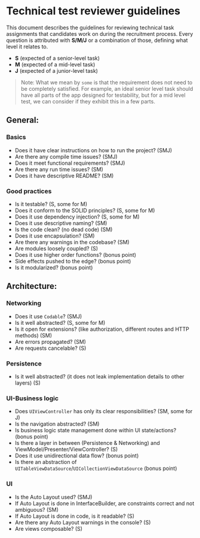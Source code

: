 
# Technical test reviewer guidelines

This document describes the guidelines for reviewing technical task assignments that candidates work on during the recruitment process.
Every question is attributed with **S/M/J** or a combination of those, defining what level it relates to.

- **S** (expected of a senior-level task)
- **M** (expected of a mid-level task)
- **J** (expected of a junior-level task)

> Note:
What we mean by `some` is that the requirement does not need to be completely satisfied. For example, an ideal senior level task should have all parts of the app designed for testability, but for a mid level test, we can consider if they exhibit this in a few parts.

## General:

### Basics
- Does it have clear instructions on how to run the project? (SMJ)
- Are there any compile time issues? (SMJ)
- Does it meet functional requirements? (SMJ)
- Are there any run time issues? (SM)
- Does it have descriptive README? (SM)

### Good practices

- Is it testable? (S, some for M)
- Does it conform to the SOLID principles? (S, some for M)
- Does it use dependency injection? (S, some for M)
- Does it use descriptive naming? (SM)
- Is the code clean? (no dead code) (SM)
- Does it use encapsulation? (SM)
- Are there any warnings in the codebase? (SM)
- Are modules loosely coupled? (S)
- Does it use higher order functions? (bonus point)
- Side effects pushed to the edge? (bonus point)
- Is it modularized? (bonus point)

## Architecture:

### Networking
- Does it use `Codable`? (SMJ)
- Is it well abstracted? (S, some for M)
- Is it open for extensions? (like authorization, different routes and HTTP methods) (SM)
- Are errors propagated? (SM)
- Are requests cancelable? (S)

### Persistence
- Is it well abstracted? (it does not leak implementation details to other layers) (S)

### UI-Business logic
- Does `UIViewController` has only its clear responsibilities? (SM, some for J)
- Is the navigation abstracted? (SM)
- Is business logic state management done within UI state/actions? (bonus point)
- Is there a layer in between (Persistence & Networking) and ViewModel/Presenter/ViewController? (S)
- Does it use unidirectional data flow? (bonus point)
- Is there an abstraction of `UITableViewDataSource`/`UICollectionViewDataSource` (bonus point)

### UI
- Is the Auto Layout used? (SMJ)
- If Auto Layout is done in InterfaceBuilder, are constraints correct and not ambiguous? (SM)
- If Auto Layout is done in code, is it readable? (S)
- Are there any Auto Layout warnings in the console? (S)
- Are views composable? (S)
